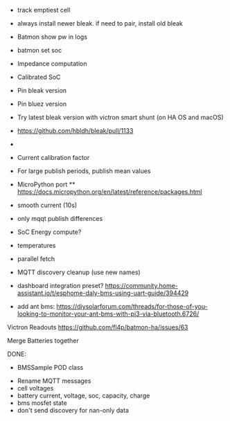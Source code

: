 * track emptiest cell
* always install newer bleak. if need to pair, install old bleak
* Batmon show pw in logs
* batmon set soc
* Impedance computation
* Calibrated SoC
* Pin bleak version
* Pin bluez version
* Try latest bleak version with victron smart shunt (on HA OS and macOS)
* https://github.com/hbldh/bleak/pull/1133
* 
* Current calibration factor
* For large publish periods, publish mean values
* MicroPython port
** https://docs.micropython.org/en/latest/reference/packages.html 

* smooth current (10s)
* only mqqt publish differences
* SoC Energy compute?
* temperatures
* parallel fetch

* MQTT discovery cleanup (use new names)
* dashboard integration preset? https://community.home-assistant.io/t/esphome-daly-bms-using-uart-guide/394429
* add ant bms: https://diysolarforum.com/threads/for-those-of-you-looking-to-monitor-your-ant-bms-with-pi3-via-bluetooth.6726/

Victron Readouts https://github.com/fl4p/batmon-ha/issues/63

Merge Batteries together

DONE:
* BMSSample POD class

- Rename MQTT messages
- cell voltages
- battery current, voltage, soc, capacity, charge
- bms mosfet state
- don't send discovery for nan-only data